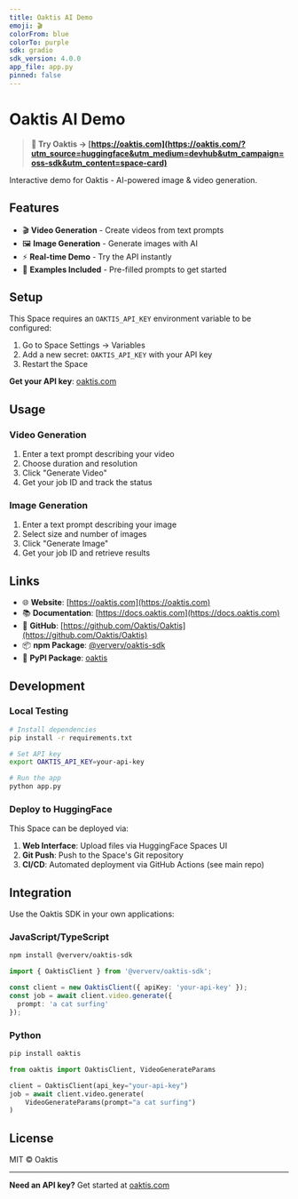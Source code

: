 ```yaml
---
title: Oaktis AI Demo
emoji: 🎬
colorFrom: blue
colorTo: purple
sdk: gradio
sdk_version: 4.0.0
app_file: app.py
pinned: false
---
```


# Oaktis AI Demo

> **🔗 Try Oaktis → [https://oaktis.com](https://oaktis.com/?utm_source=huggingface&utm_medium=devhub&utm_campaign=oss-sdk&utm_content=space-card)**

Interactive demo for Oaktis - AI-powered image & video generation.

## Features

- 🎬 **Video Generation** - Create videos from text prompts
- 🖼️ **Image Generation** - Generate images with AI
- ⚡ **Real-time Demo** - Try the API instantly
- 📝 **Examples Included** - Pre-filled prompts to get started

## Setup

This Space requires an `OAKTIS_API_KEY` environment variable to be configured:

1. Go to Space Settings → Variables
2. Add a new secret: `OAKTIS_API_KEY` with your API key
3. Restart the Space

**Get your API key**: [oaktis.com](https://oaktis.com/?utm_source=huggingface&utm_medium=devhub&utm_campaign=oss-sdk&utm_content=space-setup)

## Usage

### Video Generation

1. Enter a text prompt describing your video
2. Choose duration and resolution
3. Click "Generate Video"
4. Get your job ID and track the status

### Image Generation

1. Enter a text prompt describing your image
2. Select size and number of images
3. Click "Generate Image"
4. Get your job ID and retrieve results

## Links

- 🌐 **Website**: [https://oaktis.com](https://oaktis.com)
- 📚 **Documentation**: [https://docs.oaktis.com](https://docs.oaktis.com)
- 🐙 **GitHub**: [https://github.com/Oaktis/Oaktis](https://github.com/Oaktis/Oaktis)
- 📦 **npm Package**: [@ververv/oaktis-sdk](https://www.npmjs.com/package/@ververv/oaktis-sdk)
- 🐍 **PyPI Package**: [oaktis](https://pypi.org/project/oaktis/)

## Development

### Local Testing

```bash
# Install dependencies
pip install -r requirements.txt

# Set API key
export OAKTIS_API_KEY=your-api-key

# Run the app
python app.py
```

### Deploy to HuggingFace

This Space can be deployed via:

1. **Web Interface**: Upload files via HuggingFace Spaces UI
2. **Git Push**: Push to the Space's Git repository
3. **CI/CD**: Automated deployment via GitHub Actions (see main repo)

## Integration

Use the Oaktis SDK in your own applications:

### JavaScript/TypeScript

```bash
npm install @ververv/oaktis-sdk
```

```typescript
import { OaktisClient } from '@ververv/oaktis-sdk';

const client = new OaktisClient({ apiKey: 'your-api-key' });
const job = await client.video.generate({
  prompt: 'a cat surfing'
});
```

### Python

```bash
pip install oaktis
```

```python
from oaktis import OaktisClient, VideoGenerateParams

client = OaktisClient(api_key="your-api-key")
job = await client.video.generate(
    VideoGenerateParams(prompt="a cat surfing")
)
```

## License

MIT © Oaktis

---

**Need an API key?** Get started at [oaktis.com](https://oaktis.com/?utm_source=huggingface&utm_medium=devhub&utm_campaign=oss-sdk&utm_content=space-footer)
